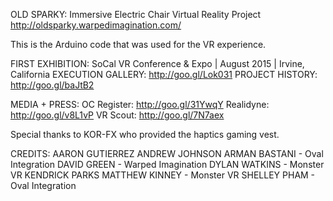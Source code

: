OLD SPARKY: Immersive Electric Chair Virtual Reality Project
http://oldsparky.warpedimagination.com/

This is the Arduino code that was used for the VR experience.

FIRST EXHIBITION: SoCal VR Conference & Expo | August 2015 | Irvine, California
EXECUTION GALLERY: http://goo.gl/Lok031
PROJECT HISTORY: http://goo.gl/baJtB2

MEDIA + PRESS:
OC Register: http://goo.gl/31YwqY
Realidyne: http://goo.gl/v8L1vP
VR Scout: http://goo.gl/7N7aex 

Special thanks to KOR-FX who provided the haptics gaming vest.

CREDITS:
AARON GUTIERREZ
ANDREW JOHNSON
ARMAN BASTANI - Oval Integration
DAVID GREEN - Warped Imagination
DYLAN WATKINS - Monster VR
KENDRICK PARKS
MATTHEW KINNEY - Monster VR
SHELLEY PHAM - Oval Integration